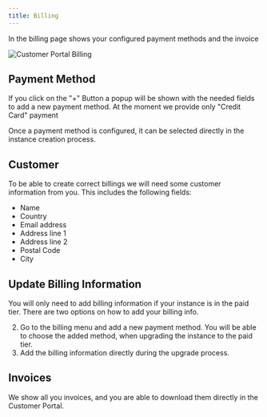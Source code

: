 ```yaml
---
title: Billing
---
```


In the billing page shows your configured payment methods and the invoice 

![Customer Portal Billing](/img/manuals/portal/customer_portal_billing.png)

## Payment Method

If you click on the "+" Button a popup will be shown with the needed fields to add a new payment method.
At the moment we provide only "Credit Card" payment

Once a payment method is configured, it can be selected directly in the instance creation process.

## Customer 

To be able to create correct billings we will need some customer information from you.
This includes the following fields:
- Name
- Country
- Email address
- Address line 1
- Address line 2
- Postal Code
- City

## Update Billing Information

You will only need to add billing information if your instance is in the paid tier. There are two options on how to add your billing info.

2. Go to the billing menu and add a new payment method. You will be able to choose the added method, when upgrading the instance to the paid tier.
3. Add the billing information directly during the upgrade process.


## Invoices

We show all you invoices, and you are able to download them directly in the Customer Portal.